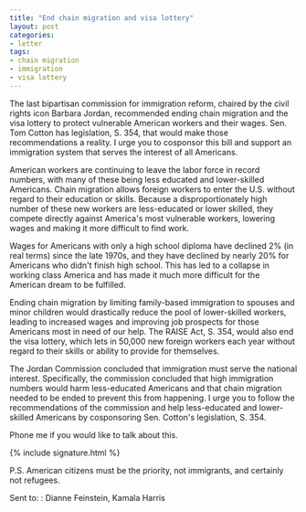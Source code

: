 ```yaml
---
title: "End chain migration and visa lottery"
layout: post
categories:
- letter
tags:
- chain migration
- immigration
- visa lottery
---
```


The last bipartisan commission for immigration reform, chaired by the civil rights icon Barbara Jordan, recommended ending chain migration and the visa lottery to protect vulnerable American workers and their wages. Sen. Tom Cotton has legislation, S. 354, that would make those recommendations a reality. I urge you to cosponsor this bill and support an immigration system that serves the interest of all Americans.

American workers are continuing to leave the labor force in record numbers, with many of these being less educated and lower-skilled Americans. Chain migration allows foreign workers to enter the U.S. without regard to their education or skills. Because a disproportionately high number of these new workers are less-educated or lower skilled, they compete directly against America's most vulnerable workers, lowering wages and making it more difficult to find work.

Wages for Americans with only a high school diploma have declined 2% (in real terms) since the late 1970s, and they have declined by nearly 20% for Americans who didn't finish high school. This has led to a collapse in working class America and has made it much more difficult for the American dream to be fulfilled.

Ending chain migration by limiting family-based immigration to spouses and minor children would drastically reduce the pool of lower-skilled workers, leading to increased wages and improving job prospects for those Americans most in need of our help. The RAISE Act, S. 354, would also end the visa lottery, which lets in 50,000 new foreign workers each year without regard to their skills or ability to provide for themselves.

The Jordan Commission concluded that immigration must serve the national interest. Specifically, the commission concluded that high immigration numbers would harm less-educated Americans and that chain migration needed to be ended to prevent this from happening. I urge you to follow the recommendations of the commission and help less-educated and lower-skilled Americans by cosponsoring Sen. Cotton's legislation, S. 354.

Phone me if you would like to talk about this.

{% include signature.html %}

P.S. American citizens must be the priority, not immigrants, and certainly not refugees.

Sent to:
: Dianne Feinstein, Kamala Harris
